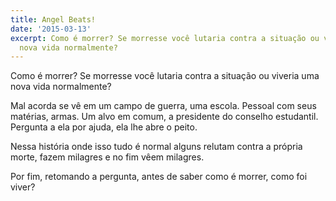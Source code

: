 ```yaml
---
title: Angel Beats!
date: '2015-03-13'
excerpt: Como é morrer? Se morresse você lutaria contra a situação ou viveria uma
  nova vida normalmente?
---
```




Como é morrer? Se morresse você lutaria contra a situação ou viveria uma
nova vida normalmente?

Mal acorda se vê em um campo de guerra, uma escola. Pessoal com seus
matérias, armas. Um alvo em comum, a presidente do conselho estudantil.
Pergunta a ela por ajuda, ela lhe abre o peito.

Nessa história onde isso tudo é normal alguns relutam contra a própria
morte, fazem milagres e no fim vêem milagres.

Por fim, retomando a pergunta, antes de saber como é morrer, como foi
viver?

